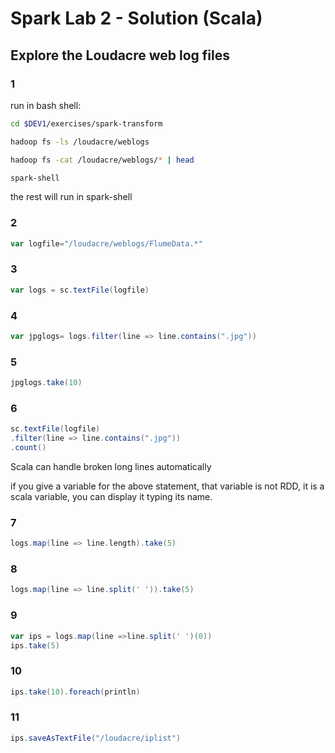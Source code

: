# Spark Lab 2 - Solution (Scala)

## Explore the Loudacre web log files

###  1 
run in bash shell:
```bash
cd $DEV1/exercises/spark-transform

hadoop fs -ls /loudacre/weblogs

hadoop fs -cat /loudacre/weblogs/* | head

spark-shell
```

the rest will run in spark-shell
### 2
```scala
var logfile="/loudacre/weblogs/FlumeData.*"
```
### 3
```scala
var logs = sc.textFile(logfile)
```
### 4
```scala
var jpglogs= logs.filter(line => line.contains(".jpg"))
```
### 5
```scala
jpglogs.take(10)
```
### 6 
```scala
sc.textFile(logfile)
.filter(line => line.contains(".jpg"))
.count()
```
Scala can handle broken long lines automatically

if you give a variable for the above statement, that variable is not RDD, it is a scala variable, you can display it typing its name.

### 7
```scala
logs.map(line => line.length).take(5)
```
### 8
```scala
logs.map(line => line.split(' ')).take(5)
```
### 9
```scala
var ips = logs.map(line =>line.split(' ')(0))
ips.take(5)
```
### 10
```scala
ips.take(10).foreach(println)
```
### 11
```scala
ips.saveAsTextFile("/loudacre/iplist")
```

